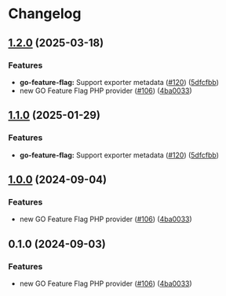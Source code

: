 # Changelog

## [1.2.0](https://github.com/ChrisLightfootWild/openfeature-php-sdk-contrib/compare/open-feature/go-feature-flag-provider-v1.1.0...open-feature/go-feature-flag-provider-1.2.0) (2025-03-18)


### Features

* **go-feature-flag:** Support exporter metadata ([#120](https://github.com/ChrisLightfootWild/openfeature-php-sdk-contrib/issues/120)) ([5dfcfbb](https://github.com/ChrisLightfootWild/openfeature-php-sdk-contrib/commit/5dfcfbb9f16555585ab8bbe6ede1bdf1d177ea76))
* new GO Feature Flag PHP provider ([#106](https://github.com/ChrisLightfootWild/openfeature-php-sdk-contrib/issues/106)) ([4ba0033](https://github.com/ChrisLightfootWild/openfeature-php-sdk-contrib/commit/4ba0033dd08a2f9f2ab02ebd49b7b6e03d11eb79))

## [1.1.0](https://github.com/open-feature/php-sdk-contrib/compare/open-feature/go-feature-flag-provider-1.0.0...open-feature/go-feature-flag-provider-1.1.0) (2025-01-29)


### Features

* **go-feature-flag:** Support exporter metadata ([#120](https://github.com/open-feature/php-sdk-contrib/issues/120)) ([5dfcfbb](https://github.com/open-feature/php-sdk-contrib/commit/5dfcfbb9f16555585ab8bbe6ede1bdf1d177ea76))

## [1.0.0](https://github.com/open-feature/php-sdk-contrib/compare/open-feature/go-feature-flag-provider-v1.0.0...open-feature/go-feature-flag-provider-1.0.0) (2024-09-04)


### Features

* new GO Feature Flag PHP provider ([#106](https://github.com/open-feature/php-sdk-contrib/issues/106)) ([4ba0033](https://github.com/open-feature/php-sdk-contrib/commit/4ba0033dd08a2f9f2ab02ebd49b7b6e03d11eb79))

## 0.1.0 (2024-09-03)


### Features

* new GO Feature Flag PHP provider ([#106](https://github.com/open-feature/php-sdk-contrib/issues/106)) ([4ba0033](https://github.com/open-feature/php-sdk-contrib/commit/4ba0033dd08a2f9f2ab02ebd49b7b6e03d11eb79))
